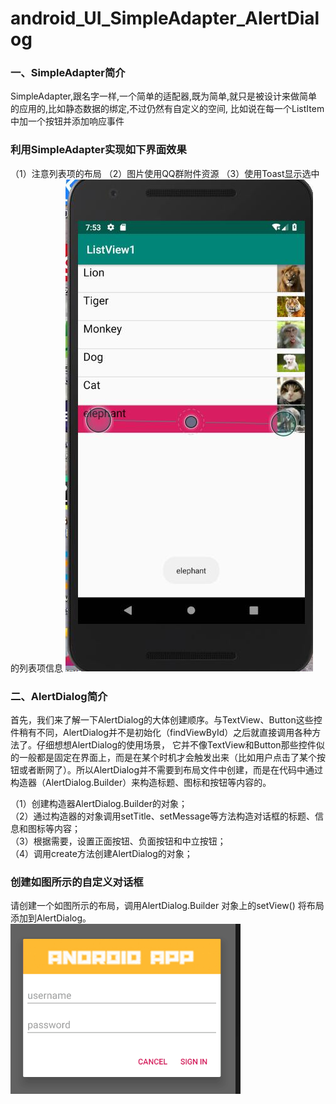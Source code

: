 # android_UI_SimpleAdapter_AlertDialog
### 一、SimpleAdapter简介
SimpleAdapter,跟名字一样,一个简单的适配器,既为简单,就只是被设计来做简单的应用的,比如静态数据的绑定,不过仍然有自定义的空间,
比如说在每一个ListItem中加一个按钮并添加响应事件

### 利用SimpleAdapter实现如下界面效果
（1）注意列表项的布局
（2）图片使用QQ群附件资源
（3）使用Toast显示选中的列表项信息
![SimpleAdapter效果图片](https://github.com/BornTW/android_UI_SimpleAdapter_AlertDialog/blob/master/Images/android_UI_SimpleAdapter_AlertDialog_1.jpg)


### 二、AlertDialog简介
首先，我们来了解一下AlertDialog的大体创建顺序。与TextView、Button这些控件稍有不同，AlertDialog并不是初始化（findViewById）之后就直接调用各种方法了。仔细想想AlertDialog的使用场景， 它并不像TextView和Button那些控件似的一般都是固定在界面上，而是在某个时机才会触发出来（比如用户点击了某个按钮或者断网了）。所以AlertDialog并不需要到布局文件中创建，而是在代码中通过构造器（AlertDialog.Builder）来构造标题、图标和按钮等内容的。

（1）创建构造器AlertDialog.Builder的对象；<br>
（2）通过构造器的对象调用setTitle、setMessage等方法构造对话框的标题、信息和图标等内容；<br>
（3）根据需要，设置正面按钮、负面按钮和中立按钮；<br>
（4）调用create方法创建AlertDialog的对象；<br>

### 创建如图所示的自定义对话框
请创建一个如图所示的布局，调用AlertDialog.Builder 对象上的setView() 将布局添加到AlertDialog。<br>
![AlertDialog效果图片](https://github.com/BornTW/android_UI_SimpleAdapter_AlertDialog/blob/master/Images/android_UI_SimpleAdapter_AlertDialog_2.png)


